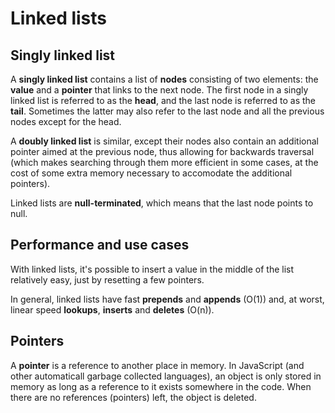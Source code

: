 # Linked lists

## Singly linked list

A **singly linked list** contains a list of **nodes** consisting of two elements: the **value** and a **pointer** that links to the next node. The first node in a singly linked list is referred to as the **head**, and the last node is referred to as the **tail**. Sometimes the latter may also refer to the last node and all the previous nodes except for the head.  
  
A **doubly linked list** is similar, except their nodes also contain an additional pointer aimed at the previous node, thus allowing for backwards traversal (which makes searching through them more efficient in some cases, at the cost of some extra memory necessary to accomodate the additional pointers).

Linked lists are **null-terminated**, which means that the last node points to null.

## Performance and use cases

With linked lists, it's possible to insert a value in the middle of the list relatively easy, just by resetting a few pointers.

In general, linked lists have fast **prepends** and **appends** (O(1)) and, at worst, linear speed **lookups**, **inserts** and **deletes** (O(n)).

## Pointers

A **pointer** is a reference to another place in memory. In JavaScript (and other automaticall garbage collected languages), an object is only stored in memory as long as a reference to it exists somewhere in the code. When there are no references (pointers) left, the object is deleted.
